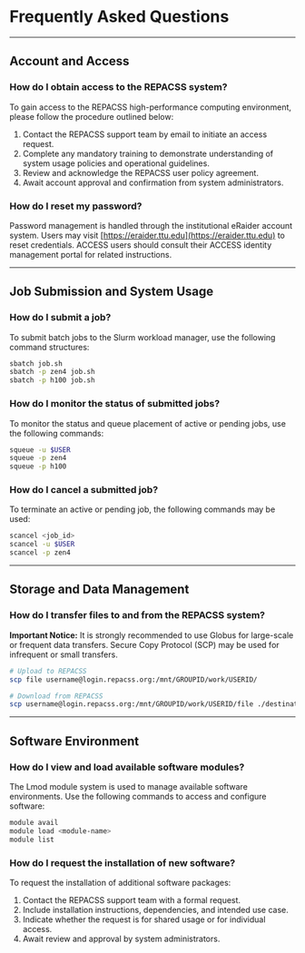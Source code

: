 # Frequently Asked Questions

---

## Account and Access

### How do I obtain access to the REPACSS system?

To gain access to the REPACSS high-performance computing environment, please follow the procedure outlined below:

1. Contact the REPACSS support team by email to initiate an access request.
2. Complete any mandatory training to demonstrate understanding of system usage policies and operational guidelines.
3. Review and acknowledge the REPACSS user policy agreement.
4. Await account approval and confirmation from system administrators.

### How do I reset my password?

Password management is handled through the institutional eRaider account system. Users may visit [https://eraider.ttu.edu](https://eraider.ttu.edu) to reset credentials. ACCESS users should consult their ACCESS identity management portal for related instructions.

---

## Job Submission and System Usage

### How do I submit a job?

To submit batch jobs to the Slurm workload manager, use the following command structures:

```bash
sbatch job.sh
sbatch -p zen4 job.sh
sbatch -p h100 job.sh
```

### How do I monitor the status of submitted jobs?

To monitor the status and queue placement of active or pending jobs, use the following commands:

```bash
squeue -u $USER
squeue -p zen4
squeue -p h100
```

### How do I cancel a submitted job?

To terminate an active or pending job, the following commands may be used:

```bash
scancel <job_id>
scancel -u $USER
scancel -p zen4
```

---

## Storage and Data Management

<!-- ### What are the default storage quotas for users?

The following quota allocations are in effect for REPACSS users:

- Home Directory: 100 GB per user
- Scratch Space: 1 TB per project group
- Archive Storage: Assigned on a per-project basis upon request -->

### How do I transfer files to and from the REPACSS system?

**Important Notice:** It is strongly recommended to use Globus for large-scale or frequent data transfers. Secure Copy Protocol (SCP) may be used for infrequent or small transfers.

```bash
# Upload to REPACSS
scp file username@login.repacss.org:/mnt/GROUPID/work/USERID/

# Download from REPACSS
scp username@login.repacss.org:/mnt/GROUPID/work/USERID/file ./destination
```

---

## Software Environment

### How do I view and load available software modules?

The Lmod module system is used to manage available software environments. Use the following commands to access and configure software:

```bash
module avail
module load <module-name>
module list
```

### How do I request the installation of new software?

To request the installation of additional software packages:

1. Contact the REPACSS support team with a formal request.
2. Include installation instructions, dependencies, and intended use case.
3. Indicate whether the request is for shared usage or for individual access.
4. Await review and approval by system administrators.
